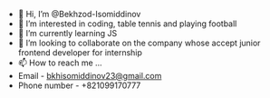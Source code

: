 - 👋 Hi, I’m @Bekhzod-Isomiddinov
- 👀 I’m interested in coding, table tennis and playing football
- 🌱 I’m currently learning JS
- 💞️ I’m looking to collaborate on the company whose accept junior frontend developer for internship
- 📫 How to reach me ...
- Email - bkhisomiddinov23@gmail.com
- Phone number - +821099170777
<!---
Bekhzod-Isomiddinov/Bekhzod-Isomiddinov is a ✨ special ✨ repository because its `README.md` (this file) appears on your GitHub profile.
You can click the Preview link to take a look at your changes.
--->
